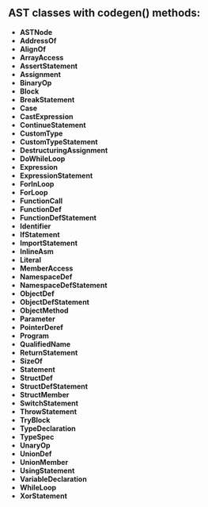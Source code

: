 ## AST classes with codegen() methods:
- **ASTNode**
- **AddressOf**
- **AlignOf**
- **ArrayAccess**
- **AssertStatement**
- **Assignment**
- **BinaryOp**
- **Block**
- **BreakStatement**
- **Case**
- **CastExpression**
- **ContinueStatement**
- **CustomType**
- **CustomTypeStatement**
- **DestructuringAssignment**
- **DoWhileLoop**
- **Expression**
- **ExpressionStatement**
- **ForInLoop**
- **ForLoop**
- **FunctionCall**
- **FunctionDef**
- **FunctionDefStatement**
- **Identifier**
- **IfStatement**
- **ImportStatement**
- **InlineAsm**
- **Literal**
- **MemberAccess**
- **NamespaceDef**
- **NamespaceDefStatement**
- **ObjectDef**
- **ObjectDefStatement**
- **ObjectMethod**
- **Parameter**
- **PointerDeref**
- **Program**
- **QualifiedName**
- **ReturnStatement**
- **SizeOf**
- **Statement**
- **StructDef**
- **StructDefStatement**
- **StructMember**
- **SwitchStatement**
- **ThrowStatement**
- **TryBlock**
- **TypeDeclaration**
- **TypeSpec**
- **UnaryOp**
- **UnionDef**
- **UnionMember**
- **UsingStatement**
- **VariableDeclaration**
- **WhileLoop**
- **XorStatement**
